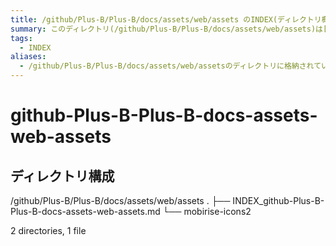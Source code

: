 ```yaml
---
title: /github/Plus-B/Plus-B/docs/assets/web/assets のINDEX(ディレクトリ概要)
summary: このディレクトリ(/github/Plus-B/Plus-B/docs/assets/web/assets)は[TODO:XXXX(このディレクトリに保存するファイルの説明を書く)]を格納する場所です。
tags:
  - INDEX
aliases:
  - /github/Plus-B/Plus-B/docs/assets/web/assetsのディレクトリに格納されている資料について(INDEX:索引)
---
```


# github-Plus-B-Plus-B-docs-assets-web-assets

## ディレクトリ構成

/github/Plus-B/Plus-B/docs/assets/web/assets
.
├── INDEX_github-Plus-B-Plus-B-docs-assets-web-assets.md
└── mobirise-icons2

2 directories, 1 file


